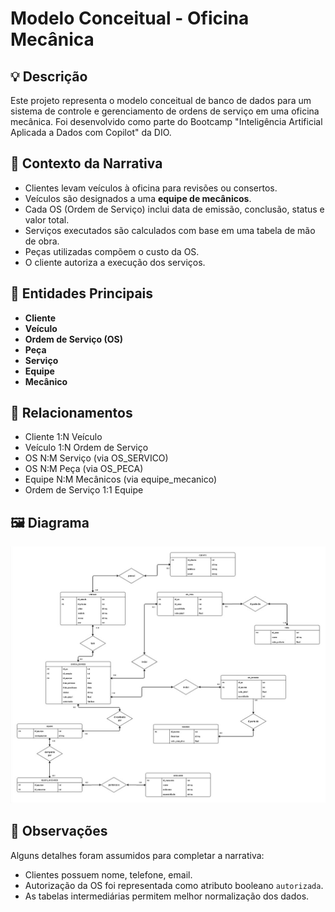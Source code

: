 # Modelo Conceitual - Oficina Mecânica

## 💡 Descrição
Este projeto representa o modelo conceitual de banco de dados para um sistema de controle e gerenciamento de ordens de serviço em uma oficina mecânica. Foi desenvolvido como parte do Bootcamp "Inteligência Artificial Aplicada a Dados com Copilot" da DIO.

## 📘 Contexto da Narrativa

- Clientes levam veículos à oficina para revisões ou consertos.
- Veículos são designados a uma **equipe de mecânicos**.
- Cada OS (Ordem de Serviço) inclui data de emissão, conclusão, status e valor total.
- Serviços executados são calculados com base em uma tabela de mão de obra.
- Peças utilizadas compõem o custo da OS.
- O cliente autoriza a execução dos serviços.

## 🔎 Entidades Principais

- **Cliente**
- **Veículo**
- **Ordem de Serviço (OS)**
- **Peça**
- **Serviço**
- **Equipe**
- **Mecânico**

## 🔗 Relacionamentos

- Cliente 1:N Veículo
- Veículo 1:N Ordem de Serviço
- OS N:M Serviço (via OS_SERVICO)
- OS N:M Peça (via OS_PECA)
- Equipe N:M Mecânicos (via equipe_mecanico)
- Ordem de Serviço 1:1 Equipe

## 🖼️ Diagrama

![Diagrama ER - Oficina](Diagramas/Diagrama_ER.jpg)

## 🔧 Observações

Alguns detalhes foram assumidos para completar a narrativa:
- Clientes possuem nome, telefone, email.
- Autorização da OS foi representada como atributo booleano `autorizada`.
- As tabelas intermediárias permitem melhor normalização dos dados.
